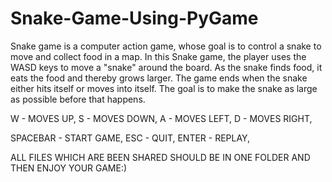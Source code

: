 # Snake-Game-Using-PyGame

Snake game is a computer action game, whose goal is to control a snake to move and collect food in a map. In this Snake game, the player uses the WASD keys to move a "snake" around the board. As the snake finds food, it eats the food and thereby grows larger. The game ends when the snake either hits itself or moves into itself. The goal is to make the snake as large as possible before that happens.

W - MOVES UP,
S - MOVES DOWN,
A - MOVES LEFT,
D - MOVES RIGHT,

SPACEBAR - START GAME,
ESC - QUIT,
ENTER - REPLAY,

ALL FILES WHICH ARE BEEN SHARED SHOULD BE IN ONE FOLDER AND THEN ENJOY YOUR GAME:)
